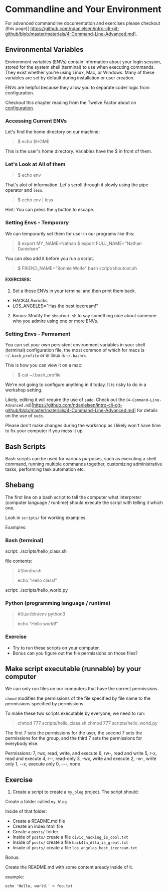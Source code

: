 # Commandline and Your Environment

For advanced commandline documentation and exercises please checkout (this page)[
https://github.com/ndanielsen/intro-cli-git-github/blob/master/materials/4-Command-Line-Advanced.md].



## Environmental Variables

Environment variables (ENVs) contain information about your login session, stored for the system shell (terminal) to use when executing commands. They exist whether you’re using Linux, Mac, or Windows. Many of these variables are set by default during installation or user creation.

ENVs are helpful because they allow you to separate code/ logic from configuration. 

Checkout this chapter reading from the Twelve Factor about on [configuration](https://12factor.net/config).


### Accessing Current ENVs

Let's find the home directory on our machine:

>$ echo $HOME

This is the user's home directory. Variables have the $ in front of them.

### Let's Look at All of them

>$ echo env


That's alot of information. Let's scroll through it slowly using the pipe operator and `less`. 

>$ echo env | less


Hint: You can press the `q` button to escape.


### Setting Envs - Temporary

We can temporarily set them for user in our programs like this:

>$ export MY_NAME=Nathan
>$ export FULL_NAME="Nathan Danielsen"

You can also add it before you run a script.

>$ FRIEND_NAME="Bonnie Wolfe" bash script/shoutout.sh



#### EXERCISES:

1) Set a these ENVs in your terminal and then print them back.

- HACK4LA=rocks
- LOS_ANGELES="Has the best icecream!"

2) Bonus: Modify the `shoutout.sh` to say something nice about someone who you admire using one or more ENVs.


### Setting Envs - Permament

You can set your own persistent environment variables in your shell (terminal) configuration file, the most common of which for macs is `~/.bash_profile` or in linux is `~/.bashrc`.


This is how you can view it on a mac:

>
>$ cat ~/.bash_profile
>

We're not going to configure anything in it today. It is risky to do in a workshop setting.

Likely, editing it will require the use of `sudo`. Check out the (`4-Command-Line-Advanced.md`)[https://github.com/ndanielsen/intro-cli-git-github/blob/master/materials/4-Command-Line-Advanced.md] for details on the use of `sudo`.

Please don't make changes during the workshop as I likely won't have time to fix your computer if you mess it up.


## Bash Scripts

Bash scripts can be used for various purposes, such as executing a shell command, running multiple commands together, customizing administrative tasks, performing task automation etc.

## Shebang

The first line on a bash script to tell the computer what interpreter (computer language / runtime) should execute the script with telling it which one.

Look in `scripts/` for working examples.

Examples:

### Bash (terminal)

script:
./scripts/hello_class.sh

file contents:
> #!/bin/bash
>
> echo "Hello class!"


script:
./scripts/hello_world.py

### Python (programming language / runtime)

> #!/usr/bin/env python3
>
> echo "Hello world!"


### Exercise

- Try to run these scripts on your computer.
- Bonus can you figure out the file permissions on those files?


## Make script executable (runnable) by your computer

We can only run files on our computers that have the correct permissions. 

`chmod` modifies the permissions of the file specified by file name to the permissions specified by permissions.

To make these two scripts executable by everyone, we need to run:

> chmod 777 scripts/hello_class.sh
> chmod 777 scripts/hello_world.py


The first 7 sets the permissions for the user, the second 7 sets the permissions for the group, and the third 7 sets the permissions for everybody else.


Permissions:
    7, rwx, read, write, and execute
    6, rw-, read and write
    5, r-x, read and execute
    4, r--, read-only
    3, -wx, write and execute
    2, -w-, write only
    1, --x, execute only
    0, ---, none


## Exercise

1) Create a script to create a `my_blog` project. The script should:

Create a folder called `my_blog`

Inside of that folder:
- Create a README.md file
- Create an index.html file
- Create a `posts/` folder
- Inside of `posts/` create a file  `civic_hacking_is_cool.txt`
- Inside of `posts/` create a file  `hack4la_dtla_is_great.txt`
- Inside of `posts/` create a file  `los_angeles_best_icecream.txt`


Bonus:

Create the README.md with some content aready inside of it.

example:

`echo 'Hello, world.' > foo.txt`




